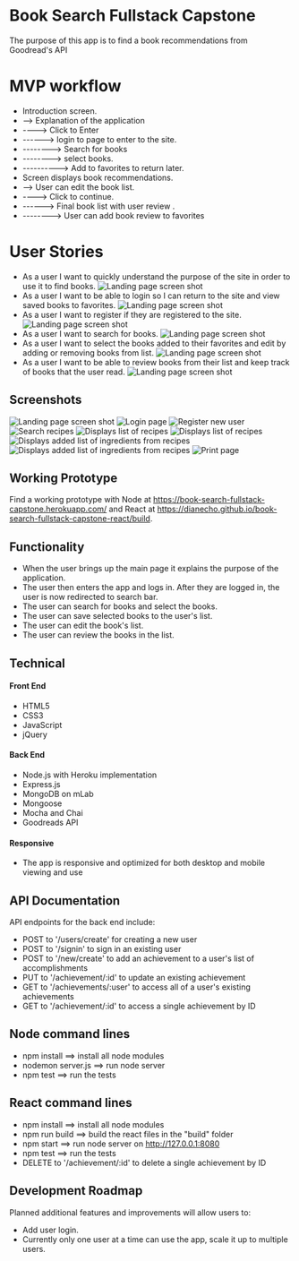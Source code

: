 # Book Search Fullstack Capstone
The purpose of this app is to find a book recommendations from Goodread's API

# MVP workflow
* Introduction screen.
* --> Explanation of the application
* ----> Click to Enter
* ------> login to page to enter to the site.
* --------> Search for books
* --------> select books.
* ----------> Add to favorites to return later.
* Screen displays book recommendations.
* --> User can edit the book list.
* ----> Click to continue.
* ------> Final book list with user review .
* --------> User can add book review to favorites

# User Stories
* As a user I want to quickly understand the purpose of the site in order to use it to find books.
![Landing page screen shot](https://github.com/DianeCho/book-search-fullstack-capstone/blob/master/github-images/pic1.png)
* As a user I want to be able to login so I can return to the site and view saved books to favorites.
![Landing page screen shot](https://github.com/DianeCho/book-search-fullstack-capstone/blob/master/github-images/pic2.png)
* As a user I want to register if they are registered to the site.
![Landing page screen shot](https://github.com/DianeCho/book-search-fullstack-capstone/blob/master/github-images/pic3.png)
* As a user I want to search for books.
![Landing page screen shot](https://github.com/DianeCho/book-search-fullstack-capstone/blob/master/github-images/pic4.png)
* As a user I want to select the books added to their favorites and edit by adding or removing books from list.
![Landing page screen shot](https://github.com/DianeCho/book-search-fullstack-capstone/blob/master/github-images/pic5.png)
* As a user I want to be able to review books from their list and keep track of books that the user read.
![Landing page screen shot](https://github.com/DianeCho/book-search-fullstack-capstone/blob/master/github-images/pic6.png)

## Screenshots
![Landing page screen shot](https://github.com/DianeCho/shopping-list-node-capstone/blob/master/github-images/Screenshot1.png)
![Login page](https://github.com/DianeCho/shopping-list-node-capstone/blob/master/github-images/Screenshot2.png)
![Register new user](https://github.com/DianeCho/shopping-list-node-capstone/blob/master/github-images/Screenshot3.png)
![Search recipes](https://github.com/DianeCho/shopping-list-node-capstone/blob/master/github-images/Screenshot4.png)
![Displays list of recipes](https://github.com/DianeCho/shopping-list-node-capstone/blob/master/github-images/Screenshot5.png)
![Displays list of recipes](https://github.com/DianeCho/shopping-list-node-capstone/blob/master/github-images/Screenshot6.png)
![Displays added list of ingredients from recipes](https://github.com/DianeCho/shopping-list-node-capstone/blob/master/github-images/Screenshot7.png)
![Displays added list of ingredients from recipes](https://github.com/DianeCho/shopping-list-node-capstone/blob/master/github-images/Screenshot8.png)
![Print page](https://github.com/DianeCho/shopping-list-node-capstone/blob/master/github-images/Screenshot9.png)

## Working Prototype
Find a working prototype with Node at https://book-search-fullstack-capstone.herokuapp.com/ and React at https://dianecho.github.io/book-search-fullstack-capstone-react/build.

## Functionality
* When the user brings up the main page it explains the purpose of the application.
* The user then enters the app and logs in.  After they are logged in, the user is now redirected to search bar.
* The user can search for books and select the books.
* The user can save selected books to the user's list.
* The user can edit the book's list.
* The user can review the books in the list.


## Technical

#### Front End
* HTML5
* CSS3
* JavaScript
* jQuery

#### Back End
* Node.js with Heroku implementation
* Express.js
* MongoDB on mLab
* Mongoose
* Mocha and Chai
* Goodreads API

#### Responsive

* The app is responsive and optimized for both desktop and mobile viewing and use


## API Documentation
API endpoints for the back end include:
* POST to '/users/create' for creating a new user
* POST to '/signin' to sign in an existing user
* POST to '/new/create' to add an achievement to a user's list of accomplishments
* PUT to '/achievement/:id' to update an existing achievement
* GET to '/achievements/:user' to access all of a user's existing achievements
* GET to '/achievement/:id' to access a single achievement by ID

## Node command lines
* npm install ==> install all node modules
* nodemon server.js ==> run node server
* npm test ==> run the tests

## React command lines
* npm install ==> install all node modules
* npm run build ==> build the react files in the "build" folder
* npm start ==> run node server on http://127.0.0.1:8080
* npm test ==> run the tests
* DELETE to '/achievement/:id' to delete a single achievement by ID

## Development Roadmap
Planned additional features and improvements will allow users to:
* Add user login.
* Currently only one user at a time can use the app, scale it up to multiple users.
